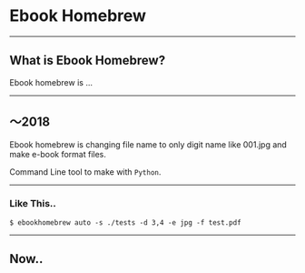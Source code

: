 # Ebook Homebrew

---

## What is Ebook Homebrew?

Ebook homebrew is ...

---

## ～2018

Ebook homebrew is changing file name to only digit name like 001.jpg and make e-book format files.

Command Line tool to make with `Python`.

---

### Like This..

```
$ ebookhomebrew auto -s ./tests -d 3,4 -e jpg -f test.pdf
```

---

## Now..
